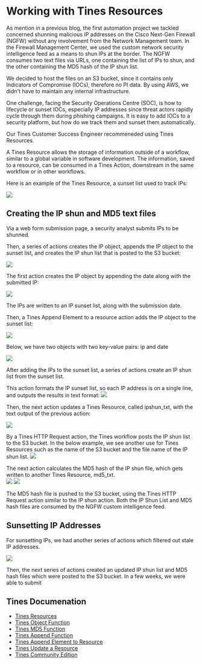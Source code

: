 # Working with Tines Resources

As mention in a previous blog, the first automation project we tackled concerned shunning malicious IP addresses on the Cisco Next-Gen Firewall (NGFW) without any involvement from the Network Management team.  In the Firewall Management Center, we used the custom network security intelligence feed as a means to shun IPs at the border.  The NGFW consumes two text files via URLs, one containing the list of IPs to shun, and the other containing the MD5 hash of the IP shun list.  

We decided to host the files on an S3 bucket, since it contains only Indicators of Compromise (IOCs), therefore no PI data. By using AWS, we didn't have to maintain any internal infrastructure.

One challenge, facing the Security Operations Centre (SOC), is how to lifecycle or sunset IOCs, especially IP addresses since threat actors rapidly cycle through them during phishing campaigns.  It is easy to add IOCs to a security platform, but how do we track them and sunset them automatically.

Our Tines Customer Success Engineer recommeneded using Tines Resources.  

A Tines Resource allows the storage of information outside of a workflow, similar to a global variable in software development.  The information, saved to a resource, can be consumed in a Tines Action, downstream in the same workflow or in other workflows.

Here is an example of the Tines Resource, a sunset list used to track IPs:

<img src="./images/new_resource_sunset_list.png">

## Creating the IP shun and MD5 text files

Via a web form submission page, a security analyst submits IPs to be shunned.

Then, a series of actions creates the IP object, appends the IP object to the sunset list, and creates the IP shun list that is posted to the S3 bucket:

<img src="./images/Append_Series_of_Actions.png">

The first action creates the IP object by appending the date along with the submitted IP:

<img src="./images/append_IP_object-1.png">
 
 The IPs are written to an IP sunset list, along with the submission date. 

 Then, a Tines Append Element to a resource action adds the IP object to the sunset list:

<img src="./images/append_IP_object-2.png">

 Below, we have two objects with two key-value pairs: ip and date

 <img src="./images/sunset_list_object.png">

After adding the IPs to the sunset list, a series of actions create an IP shun list from the sunset list. 

This action formats the IP sunset list, so each IP address is on a single line, and outputs the results in text format:
<img src="./images/clean_up_ip_txt_action.png">

Then, the next action updates a Tines Resource, called ipshun_txt, with the text output of the previous action:


<img src="./images/update_ip_shun_list_resource.png">

 By a Tines HTTP Request action, the Tines workflow posts the IP shun list to the S3 bucket. In the below example, we see another use for Tines Resources such as the name of the S3 bucket and the file name of the IP shun list.
 <img src="./images/HTTP_Action_S3_Put_Object.png">
 
The next action calculates the MD5 hash of the IP shun file, which gets written to another Tines Resource, md5_txt.  
<img src="./images/calculate_hash_action.png">
<img src="./images/update_md5_hash_resource.png">

The MD5 hash file is pushed to the S3 bucket, using the Tines HTTP Request action similar to the IP shun action.  Both the IP Shun List and MD5 hash files are consumed by the NGFW custom intelligence feed.
## Sunsetting IP Addresses
For sunsetting IPs, we had another series of actions which filtered out stale IP addresses.

<img src="./images/sunset_lP_list_series_actions.png">

 Then, the next series of actions created an updated IP shun list and MD5 hash files which were posted to the S3 bucket.   In a few weeks, we were able to submit 

## Tines Documenation
- [Tines Resources](https://www.tines.com/docs/resources/)
- [Tines Object Function](https://www.tines.com/docs/formulas/functions/object/)
- [Tines MD5 Function](https://www.tines.com/docs/formulas/functions/md5/)
- [Tines Append Function](https://www.tines.com/docs/formulas/functions/append/)
- [Tines Append Element to Resource](https://www.tines.com/api/resources/append-element/)
- [Tines Update a Resource](https://www.tines.com/api/resources/update/)
- [Tines Community Edition](https://www.tines.com/pricing/)